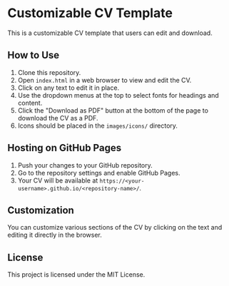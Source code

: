 # Customizable CV Template

This is a customizable CV template that users can edit and download.

## How to Use

1. Clone this repository.
2. Open `index.html` in a web browser to view and edit the CV.
3. Click on any text to edit it in place.
4. Use the dropdown menus at the top to select fonts for headings and content.
5. Click the "Download as PDF" button at the bottom of the page to download the CV as a PDF.
6. Icons should be placed in the `images/icons/` directory.

## Hosting on GitHub Pages

1. Push your changes to your GitHub repository.
2. Go to the repository settings and enable GitHub Pages.
3. Your CV will be available at `https://<your-username>.github.io/<repository-name>/`.

## Customization

You can customize various sections of the CV by clicking on the text and editing it directly in the browser.

## License

This project is licensed under the MIT License.
